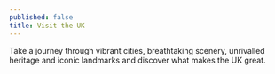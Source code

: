 ```yaml
---
published: false
title: Visit the UK
---
```

Take a journey through vibrant cities, breathtaking scenery, unrivalled heritage and iconic landmarks and discover what makes the UK great.
